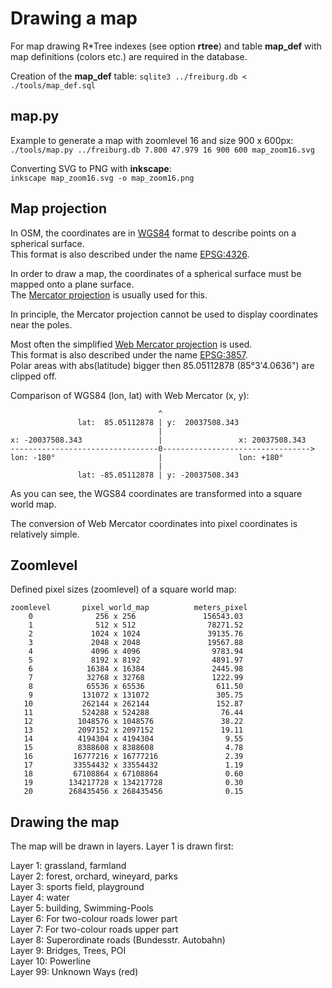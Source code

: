 # Drawing a map

For map drawing R\*Tree indexes (see option **rtree**) and table **map_def** with
map definitions (colors etc.) are required in the database.  

Creation of the **map_def** table: `sqlite3 ../freiburg.db < ./tools/map_def.sql`  

## map.py

Example to generate a map with zoomlevel 16 and size 900 x 600px:  
`./tools/map.py ../freiburg.db 7.800 47.979 16 900 600 map_zoom16.svg`  

Converting SVG to PNG with **inkscape**:  
`inkscape map_zoom16.svg -o map_zoom16.png`

## Map projection

In OSM, the coordinates are in [WGS84](https://en.wikipedia.org/wiki/World_Geodetic_System#WGS_84)
format to describe points on a spherical surface.  
This format is also described under the name [EPSG:4326](https://epsg.io/4326).  

In order to draw a map, the coordinates of a spherical surface must
be mapped onto a plane surface.  
The [Mercator projection](https://en.wikipedia.org/wiki/Mercator_projection) is usually used for this.  

In principle, the Mercator projection cannot be used to display
coordinates near the poles.  

Most often the simplified [Web Mercator projection](https://en.wikipedia.org/wiki/Web_Mercator_projection) is used.        
This format is also described under the name [EPSG:3857](https://epsg.io/3857).  
Polar areas with abs(latitude) bigger then 85.05112878 (85°3'4.0636") are clipped off.

Comparison of WGS84 (lon, lat) with Web Mercator (x, y):  
```
                                 ^
               lat:  85.05112878 | y:  20037508.343
                                 |
x: -20037508.343                 |                 x: 20037508.343
---------------------------------0--------------------------------->
lon: -180°                       |                 lon: +180°
                                 |
               lat: -85.05112878 | y: -20037508.343
```

As you can see, the WGS84 coordinates are transformed into a square world map.

The conversion of Web Mercator coordinates into pixel coordinates is relatively simple.

## Zoomlevel

Defined pixel sizes (zoomlevel) of a square world map:  
```
zoomlevel       pixel_world_map          meters_pixel
    0              256 x 256               156543.03
    1              512 x 512                78271.52
    2             1024 x 1024               39135.76
    3             2048 x 2048               19567.88
    4             4096 x 4096                9783.94
    5             8192 x 8192                4891.97
    6            16384 x 16384               2445.98
    7            32768 x 32768               1222.99
    8            65536 x 65536                611.50
    9           131072 x 131072               305.75
   10           262144 x 262144               152.87
   11           524288 x 524288                76.44
   12          1048576 x 1048576               38.22
   13          2097152 x 2097152               19.11
   14          4194304 x 4194304                9.55
   15          8388608 x 8388608                4.78
   16         16777216 x 16777216               2.39
   17         33554432 x 33554432               1.19
   18         67108864 x 67108864               0.60
   19        134217728 x 134217728              0.30
   20        268435456 x 268435456              0.15
```

## Drawing the map

The map will be drawn in layers. Layer 1 is drawn first:

Layer 1: grassland, farmland  
Layer 2: forest, orchard, wineyard, parks   
Layer 3: sports field, playground  
Layer 4: water  
Layer 5: building, Swimming-Pools  
Layer 6: For two-colour roads lower part  
Layer 7: For two-colour roads upper part  
Layer 8: Superordinate roads (Bundesstr. Autobahn)  
Layer 9: Bridges, Trees, POI  
Layer 10: Powerline  
Layer 99: Unknown Ways (red)  

